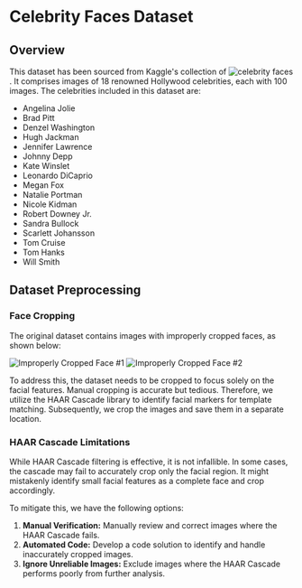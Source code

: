 # Celebrity Faces Dataset

## Overview

This dataset has been sourced from Kaggle's collection of ![celebrity faces](https://www.kaggle.com/datasets/vishesh1412/celebrity-face-image-dataset). It comprises images of 18 renowned Hollywood celebrities, each with 100 images. The celebrities included in this dataset are:

- Angelina Jolie
- Brad Pitt
- Denzel Washington
- Hugh Jackman
- Jennifer Lawrence
- Johnny Depp
- Kate Winslet
- Leonardo DiCaprio
- Megan Fox
- Natalie Portman
- Nicole Kidman
- Robert Downey Jr.
- Sandra Bullock
- Scarlett Johansson
- Tom Cruise
- Tom Hanks
- Will Smith

## Dataset Preprocessing

### Face Cropping

The original dataset contains images with improperly cropped faces, as shown below:

![Improperly Cropped Face #1]([url_to_img](https://github.com/SohhamSeal/Eigen-Faces/blob/main/Dataset/Celebrity%20Faces%20Dataset/Megan%20Fox/019_8e696057.jpg))
![Improperly Cropped Face #2](url_to_img)

To address this, the dataset needs to be cropped to focus solely on the facial features. Manual cropping is accurate but tedious. Therefore, we utilize the HAAR Cascade library to identify facial markers for template matching. Subsequently, we crop the images and save them in a separate location.

### HAAR Cascade Limitations

While HAAR Cascade filtering is effective, it is not infallible. In some cases, the cascade may fail to accurately crop only the facial region. It might mistakenly identify small facial features as a complete face and crop accordingly.

To mitigate this, we have the following options:

1. **Manual Verification:** Manually review and correct images where the HAAR Cascade fails.
2. **Automated Code:** Develop a code solution to identify and handle inaccurately cropped images.
3. **Ignore Unreliable Images:** Exclude images where the HAAR Cascade performs poorly from further analysis.
